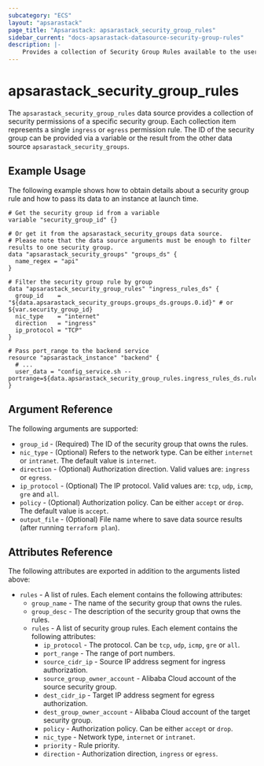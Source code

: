 ```yaml
---
subcategory: "ECS"
layout: "apsarastack"
page_title: "Apsarastack: apsarastack_security_group_rules"
sidebar_current: "docs-apsarastack-datasource-security-group-rules"
description: |-
    Provides a collection of Security Group Rules available to the user.
---
```


# apsarastack\_security\_group\_rules

The `apsarastack_security_group_rules` data source provides a collection of security permissions of a specific security group.
Each collection item represents a single `ingress` or `egress` permission rule.
The ID of the security group can be provided via a variable or the result from the other data source `apsarastack_security_groups`.

## Example Usage

The following example shows how to obtain details about a security group rule and how to pass its data to an instance at launch time.

```
# Get the security group id from a variable
variable "security_group_id" {}

# Or get it from the apsarastack_security_groups data source.
# Please note that the data source arguments must be enough to filter results to one security group.
data "apsarastack_security_groups" "groups_ds" {
  name_regex = "api"
}

# Filter the security group rule by group
data "apsarastack_security_group_rules" "ingress_rules_ds" {
  group_id    = "${data.apsarastack_security_groups.groups_ds.groups.0.id}" # or ${var.security_group_id}
  nic_type    = "internet"
  direction   = "ingress"
  ip_protocol = "TCP"
}

# Pass port_range to the backend service
resource "apsarastack_instance" "backend" {
  # ...
  user_data = "config_service.sh --portrange=${data.apsarastack_security_group_rules.ingress_rules_ds.rules.0.port_range}"
}
```

## Argument Reference

The following arguments are supported:

* `group_id` - (Required) The ID of the security group that owns the rules.
* `nic_type` - (Optional) Refers to the network type. Can be either `internet` or `intranet`. The default value is `internet`.
* `direction` - (Optional) Authorization direction. Valid values are: `ingress` or `egress`.
* `ip_protocol` - (Optional) The IP protocol. Valid values are: `tcp`, `udp`, `icmp`, `gre` and `all`.
* `policy` - (Optional) Authorization policy. Can be either `accept` or `drop`. The default value is `accept`.
* `output_file` - (Optional) File name where to save data source results (after running `terraform plan`).

## Attributes Reference

The following attributes are exported in addition to the arguments listed above:

* `rules` - A list of rules. Each element contains the following attributes:
  * `group_name` - The name of the security group that owns the rules.
  * `group_desc` - The description of the security group that owns the rules.
  * `rules` - A list of security group rules. Each element contains the following attributes:
    * `ip_protocol` - The protocol. Can be `tcp`, `udp`, `icmp`, `gre` or `all`.
    * `port_range` - The range of port numbers.
    * `source_cidr_ip` - Source IP address segment for ingress authorization.
    * `source_group_owner_account` - Alibaba Cloud account of the source security group.
    * `dest_cidr_ip` - Target IP address segment for egress authorization.
    * `dest_group_owner_account` - Alibaba Cloud account of the target security group.
    * `policy` - Authorization policy. Can be either `accept` or `drop`.
    * `nic_type` - Network type, `internet` or `intranet`.
    * `priority` - Rule priority.
    * `direction` - Authorization direction, `ingress` or `egress`.
    
